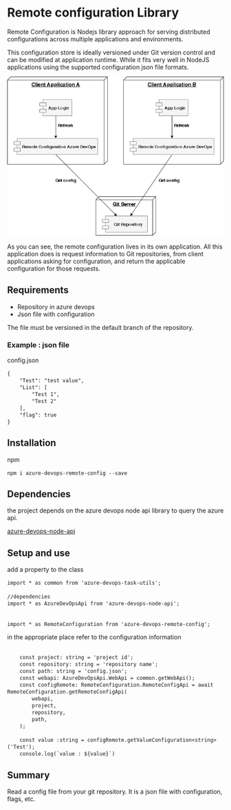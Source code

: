 # Remote configuration Library 

Remote Configuration is Nodejs library approach for serving distributed configurations across multiple applications and environments.

This configuration store is ideally versioned under Git version control and can be modified at application runtime. While it fits very well in NodeJS applications using the supported configuration json file formats.

![](images/diagram.png)

As you can see, the remote configuration lives in its own application. All this application does is request information to Git repositories, from client applications asking for configuration, and return the applicable configuration for those requests.

## Requirements

- Repository in azure devops
- Json file with configuration

The file must be versioned in the default branch of the repository. 

### Example : json file

config.json
```
{
    "Test": "test value",
    "List": [
        "Test 1", 
        "Test 2"
    ],
    "flag": true
}
```

## Installation

npm 

```
npm i azure-devops-remote-config --save
```

## Dependencies

the project depends on the azure devops node api library to query the azure api.

[azure-devops-node-api](https://www.npmjs.com/package/azure-devops-node-api)


## Setup and use

add a property to the class
```
import * as common from 'azure-devops-task-utils';

//dependencies
import * as AzureDevOpsApi from 'azure-devops-node-api';


import * as RemoteConfiguration from 'azure-devops-remote-config';

```
in the appropriate place refer to the configuration information
```

    const project: string = 'project id';
    const repository: string = 'repository name';
    const path: string = 'config.json';
    const webapi: AzureDevOpsApi.WebApi = common.getWebApi();
    const configRemote: RemoteConfiguration.RemoteConfigApi = await RemoteConfiguration.getRemoteConfigApi(
        webapi,
        project,
        repository,
        path,
    );

    const value :string = configRemote.getValueConfiguration<string>('Test');
    console.log(`value : ${value}`)

```

## Summary

Read a config file from your git repository. It is a json file with configuration, flags, etc.







